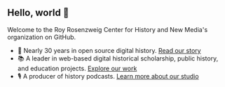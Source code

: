 ## Hello, world 👋

Welcome to the Roy Rosenzweig Center for History and New Media's organization on GitHub.

* 🏫 Nearly 30 years in open source digital history. [Read our story](https://rrchnm.org/our-story/)
* :books: A leader in web-based digital historical scholarship, public history, and education projects. [Explore our work](https://rrchnm.org/our-work/)
* 🎙️ A producer of history podcasts. [Learn more about our studio](https://www.r2studios.org/)
